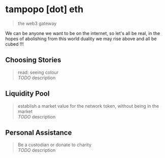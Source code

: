 # tampopo [dot] eth
> the web3 gateway

We can be anyone we want to be on the internet, so let's all be real, in the hopes of abolishing from this world duality we may rise above and all be cubed !!!

## Choosing Stories
> read: seeing colour \
> _TODO_ description


## Liquidity Pool
> establish a market value for the network token, without being in the market \
> _TODO_ description


## Personal Assistance
> Be a custodian or donate to charity \
> _TODO_ description


